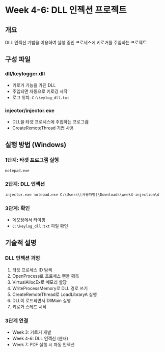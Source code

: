 # Week 4-6: DLL 인젝션 프로젝트

## 개요
DLL 인젝션 기법을 이용하여 실행 중인 프로세스에 키로거를 주입하는 프로젝트

## 구성 파일

### dll/keylogger.dll
- 키로거 기능을 가진 DLL
- 주입되면 자동으로 키로깅 시작
- 로그 위치: `C:\keylog_dll.txt`

### injector/injector.exe
- DLL을 타겟 프로세스에 주입하는 프로그램
- CreateRemoteThread 기법 사용

## 실행 방법 (Windows)

### 1단계: 타겟 프로그램 실행
```cmd
notepad.exe
```

### 2단계: DLL 인젝션
```cmd
injector.exe notepad.exe C:\Users\[사용자명]\Downloads\week4-injection\dll\keylogger.dll
```

### 3단계: 확인
- 메모장에서 타이핑
- `C:\keylog_dll.txt` 파일 확인

## 기술적 설명

### DLL 인젝션 과정
1. 타겟 프로세스 ID 탐색
2. OpenProcess로 프로세스 핸들 획득
3. VirtualAllocEx로 메모리 할당
4. WriteProcessMemory로 DLL 경로 쓰기
5. CreateRemoteThread로 LoadLibraryA 실행
6. DLL이 로드되면서 DllMain 실행
7. 키로거 스레드 시작

### 3단계 연결
- Week 3: 키로거 개발
- Week 4-6: DLL 인젝션 (현재)
- Week 7: PDF 실행 시 자동 인젝션

